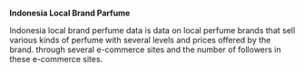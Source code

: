 ****Indonesia Local Brand Parfume****

Indonesia local brand perfume data is data on local perfume brands that sell various kinds of perfume with several levels and prices offered by the brand. through several e-commerce sites and the number of followers in these e-commerce sites.
